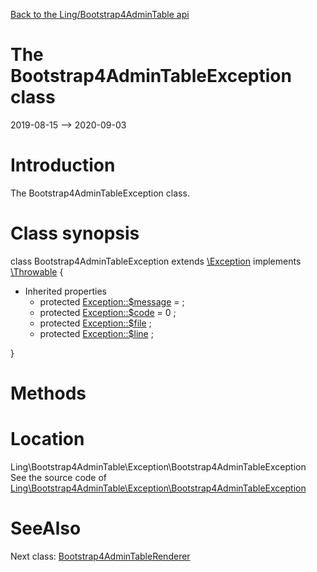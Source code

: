 [Back to the Ling/Bootstrap4AdminTable api](https://github.com/lingtalfi/Bootstrap4AdminTable/blob/master/doc/api/Ling/Bootstrap4AdminTable.md)



The Bootstrap4AdminTableException class
================
2019-08-15 --> 2020-09-03






Introduction
============

The Bootstrap4AdminTableException class.



Class synopsis
==============


class <span class="pl-k">Bootstrap4AdminTableException</span> extends [\Exception](http://php.net/manual/en/class.exception.php) implements [\Throwable](http://php.net/manual/en/class.throwable.php) {

- Inherited properties
    - protected  [Exception::$message](#property-message) =  ;
    - protected  [Exception::$code](#property-code) = 0 ;
    - protected  [Exception::$file](#property-file) ;
    - protected  [Exception::$line](#property-line) ;

}






Methods
==============






Location
=============
Ling\Bootstrap4AdminTable\Exception\Bootstrap4AdminTableException<br>
See the source code of [Ling\Bootstrap4AdminTable\Exception\Bootstrap4AdminTableException](https://github.com/lingtalfi/Bootstrap4AdminTable/blob/master/Exception/Bootstrap4AdminTableException.php)



SeeAlso
==============
Next class: [Bootstrap4AdminTableRenderer](https://github.com/lingtalfi/Bootstrap4AdminTable/blob/master/doc/api/Ling/Bootstrap4AdminTable/Renderer/Bootstrap4AdminTableRenderer.md)<br>
